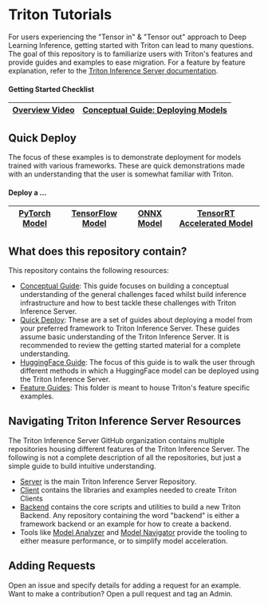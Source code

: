 # Triton Tutorials

For users experiencing the "Tensor in" & "Tensor out" approach to Deep Learning Inference, getting started with Triton can lead to many questions. The goal of this repository is to familiarize users with Triton's features and provide guides and examples to ease migration. For a feature by feature explanation, refer to the [Triton Inference Server documentation](https://docs.nvidia.com/deeplearning/triton-inference-server/user-guide/docs/index.html).

#### Getting Started Checklist 
| [Overview Video](https://www.youtube.com/watch?v=NQDtfSi5QF4) | [Conceptual Guide: Deploying Models](Conceptual_Guide/Part_1-model_deployment/README.md) |
| ------------ | --------------- |

## Quick Deploy

The focus of these examples is to demonstrate deployment for models trained with various frameworks. These are quick demonstrations made with an understanding that the user is somewhat familiar with Triton.

#### Deploy a ...
| [PyTorch Model](./Quick_Deploy/PyTorch/README.md) | [TensorFlow Model](./Quick_Deploy/TensorFlow/README.md) | [ONNX Model](./Quick_Deploy/ONNX/README.md) | [TensorRT Accelerated Model](https://github.com/NVIDIA/TensorRT/tree/main/quickstart/deploy_to_triton) |
| --------------- | ------------ | --------------- | --------------- |

## What does this repository contain?
This repository contains the following resources:
* [Conceptual Guide](./Conceptual_Guide/): This guide focuses on building a conceptual understanding of the general challenges faced whilst build inference infrastructure and how to best tackle these challenges with Triton Inference Server.
* [Quick Deploy](#quick-deploy): These are a set of guides about deploying a model from your preferred framework to Triton Inference Server. These guides assume basic understanding of the Triton Inference Server. It is recommended to review the getting started material for a complete understanding.
* [HuggingFace Guide](./HuggingFace/): The focus of this guide is to walk the user through different methods in which a HuggingFace model can be deployed using the Triton Inference Server.
* [Feature Guides](./Feature_Guide/): This folder is meant to house Triton's feature specific examples.

## Navigating Triton Inference Server Resources

The Triton Inference Server GitHub organization contains multiple repositories housing different features of the Triton Inference Server. The following is not a complete description of all the repositories, but just a simple guide to build intuitive understanding.

* [Server](https://github.com/triton-inference-server/server) is the main Triton Inference Server Repository.
* [Client](https://github.com/triton-inference-server/client) contains the libraries and examples needed to create Triton Clients
* [Backend](https://github.com/triton-inference-server/backend) contains the core scripts and utilities to build a new Triton Backend. Any repository containing the word "backend" is either a framework backend or an example for how to create a backend.
* Tools like [Model Analyzer](https://github.com/triton-inference-server/model_analyzer) and [Model Navigator](https://github.com/triton-inference-server/model_navigator) provide the tooling to either measure performance, or to simplify model acceleration.

## Adding Requests

Open an issue and specify details for adding a request for an example. Want to make a contribution? Open a pull request and tag an Admin.
